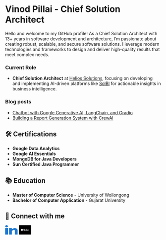 # Vinod Pillai - Chief Solution Architect

Hello and welcome to my GitHub profile! As a Chief Solution Architect with 13+ years in software development and architecture, I’m passionate about creating robust, scalable, and secure software solutions. I leverage modern technologies and frameworks to design and deliver high-quality results that meet complex needs.

### Current Role
- **Chief Solution Architect** at [Helios Solutions](https://www.heliossolutions.in/), focusing on developing and implementing AI-driven platforms like [SolBI](https://solbi.ai/) for actionable insights in business intelligence.

### Blog posts
<!-- BLOG-POST-LIST:START -->
- [Chatbot with Google Generative AI, LangChain, and Gradio](https://medium.com/@vinodthebest/build-your-own-memory-powered-chatbot-with-google-generative-ai-langchain-and-gradio-6d1a6acee95c)
- [Building a Report Generation System with CrewAI](https://medium.com/@vinodthebest/building-a-report-generation-system-with-crewai-cf88c8816e00)
<!-- BLOG-POST-LIST:END -->

## 🛠 Certifications

- **Google Data Analytics**
- **Google AI Essentials**
- **MongoDB for Java Developers**
- **Sun Certified Java Programmer**

## 📚 Education

- **Master of Computer Science** - University of Wollongong
- **Bachelor of Computer Application** - Gujarat University

## 🤝 Connect with me
<p align="left">
<a href="https://www.linkedin.com/in/vinodvpillai/" target="_blank"><img align="center" src="https://github.com/vinodvpillai/vinodvpillai/blob/main/resources/linked-in-alt.svg" alt="aavila0707" height="30" width="40" /></a>
<a href="https://medium.com/@vinodthebest" target="_blank"><img align="center" src="https://github.com/vinodvpillai/vinodvpillai/blob/main/resources/medium.png" alt="aavila0707" height="30" width="40" /></a>
</p>
